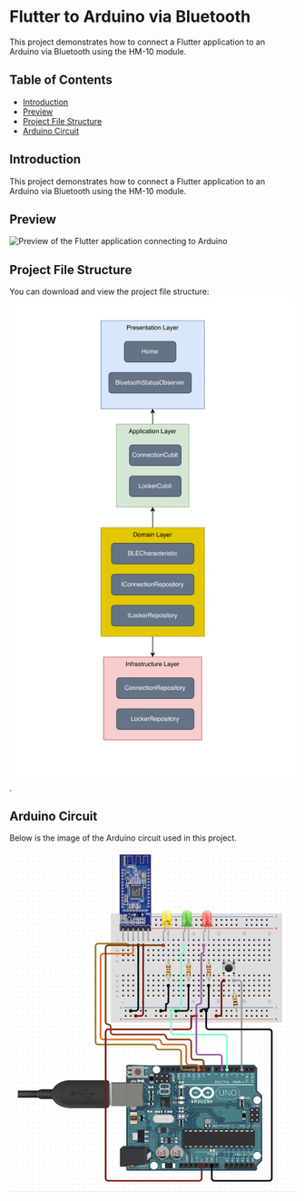 # Flutter to Arduino via Bluetooth

This project demonstrates how to connect a Flutter application to an Arduino via Bluetooth using the HM-10 module.

## Table of Contents
- [Introduction](#introduction)
- [Preview](#preview)
- [Project File Structure](#project-file-structure)
- [Arduino Circuit](#arduino-circuit)

## Introduction

This project demonstrates how to connect a Flutter application to an Arduino via Bluetooth using the HM-10 module.

## Preview

![Preview of the Flutter application connecting to Arduino](readme_assets/review.gif)

## Project File Structure

You can download and view the project file structure:
![File Structure](readme_assets/file_structure.png).

## Arduino Circuit

Below is the image of the Arduino circuit used in this project.

![Arduino Circuit](readme_assets/arduino_circuit.png)
